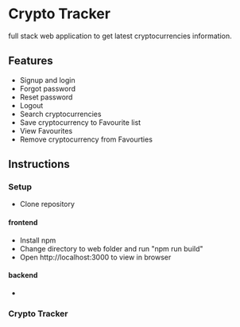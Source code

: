 # Crypto Tracker
full stack web application to get latest cryptocurrencies information.

## Features 
- Signup and login 
- Forgot password 
- Reset password 
- Logout
- Search cryptocurrencies 
- Save cryptocurrency to Favourite list 
- View Favourites 
- Remove cryptocurrency from Favourties 
 

## Instructions

### Setup 
- Clone repository
#### frontend 
- Install npm 
- Change directory to web folder and run  "npm run build"
- Open http://localhost:3000 to view in browser

#### backend 
- 


### Crypto Tracker 


